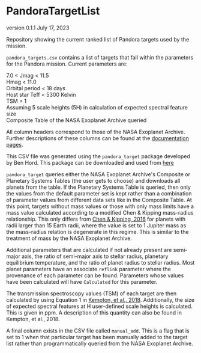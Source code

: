 # PandoraTargetList

version 0.1.1
July 17, 2023

Repository showing the current ranked list of Pandora targets used by the mission.

``pandora_targets.csv`` contains a list of targets that fall within the parameters for the Pandora mission. Current parameters are:

7.0 < Jmag < 11.5<br>
Hmag < 11.0<br>
Orbital period < 18 days<br>
Host star Teff < 5300 Kelvin<br>
TSM > 1<br>
Assuming 5 scale heights (5H) in calculation of expected spectral feature size<br>
Composite Table of the NASA Exoplanet Archive queried

All column headers correspond to those of the NASA Exoplanet Archive. Further descriptions of these columns can be found at the [documentation pages](https://exoplanetarchive.ipac.caltech.edu/docs/API_PS_columns.html).

This CSV file was generated using the ``pandora_target`` package developed by Ben Hord. This package can be downloaded and used from [here](https://github.com/benhord/pandora-target)

``pandora_target`` queries either the NASA Exoplanet Archive's Composite or Planetary Systems Tables (the user gets to choose) and downloads all planets from the table. If the Planetary Systems Table is queried, then only the values from the default parameter set is kept rather than a combination of parameter values from different data sets like in the Composite Table. At this point, targets without mass values or those with only mass limits have a mass value calculated according to a modified Chen & Kipping mass-radius relationship. This only differs from [Chen & Kipping, 2016](https://ui.adsabs.harvard.edu/abs/2017ApJ...834...17C/abstract) for planets with radii larger than 15 Earth radii, where the value is set to 1 Jupiter mass as the mass-radius relation is degenerate in this regime. This is similar to the treatment of mass by the NASA Exoplanet Archive.

Additional parameters that are calculated if not already present are semi-major axis, the ratio of semi-major axis to stellar radius, planetary equilibrium temperature, and the ratio of planet radius to stellar radius. Most planet parameters have an associate ``reflink`` parameter where the provenance of each parameter can be found. Parameters whose values have been calculated will have ``Calculated`` for this parameter.

The transmission spectroscopy values (TSM) of each target are then calculated by using Equation 1 in [Kempton, et al., 2018](https://ui.adsabs.harvard.edu/abs/2018PASP..130k4401K/abstract). Additionally, the size of expected spectral features at H user-defined scale heights is calculated. This is given in ppm. A description of this quantity can also be found in Kempton, et al., 2018.

A final column exists in the CSV file called ``manual_add``. This is a flag that is set to 1 when that particular target has been manually added to the target list rather than programmatically queried from the NASA Exoplanet Archive.
